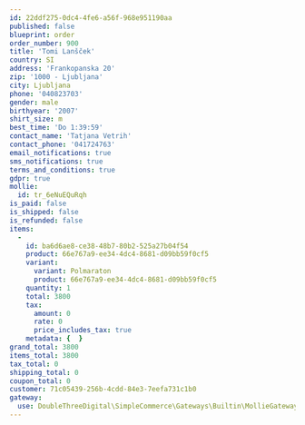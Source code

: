 ```yaml
---
id: 22ddf275-0dc4-4fe6-a56f-968e951190aa
published: false
blueprint: order
order_number: 900
title: 'Tomi Lanšček'
country: SI
address: 'Frankopanska 20'
zip: '1000 - Ljubljana'
city: Ljubljana
phone: '040823703'
gender: male
birthyear: '2007'
shirt_size: m
best_time: 'Do 1:39:59'
contact_name: 'Tatjana Vetrih'
contact_phone: '041724763'
email_notifications: true
sms_notifications: true
terms_and_conditions: true
gdpr: true
mollie:
  id: tr_6eNuEQuRqh
is_paid: false
is_shipped: false
is_refunded: false
items:
  -
    id: ba6d6ae8-ce38-48b7-80b2-525a27b04f54
    product: 66e767a9-ee34-4dc4-8681-d09bb59f0cf5
    variant:
      variant: Polmaraton
      product: 66e767a9-ee34-4dc4-8681-d09bb59f0cf5
    quantity: 1
    total: 3800
    tax:
      amount: 0
      rate: 0
      price_includes_tax: true
    metadata: {  }
grand_total: 3800
items_total: 3800
tax_total: 0
shipping_total: 0
coupon_total: 0
customer: 71c05439-256b-4cdd-84e3-7eefa731c1b0
gateway:
  use: DoubleThreeDigital\SimpleCommerce\Gateways\Builtin\MollieGateway
---
```

